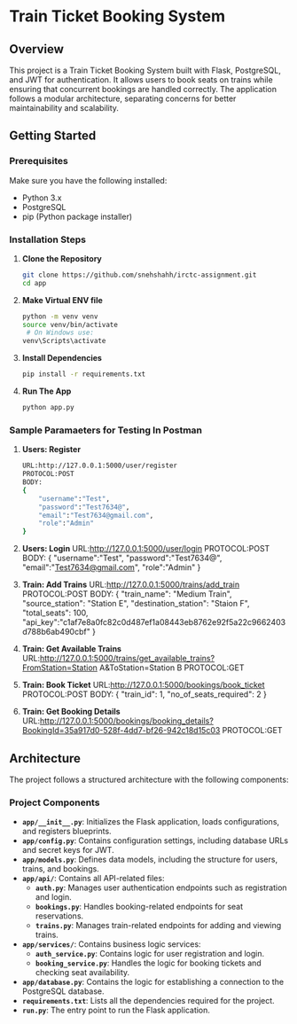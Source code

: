 # Train Ticket Booking System

## Overview
This project is a Train Ticket Booking System built with Flask, PostgreSQL, and JWT for authentication. It allows users to book seats on trains while ensuring that concurrent bookings are handled correctly. The application follows a modular architecture, separating concerns for better maintainability and scalability.

## Getting Started

### Prerequisites
Make sure you have the following installed:
- Python 3.x
- PostgreSQL
- pip (Python package installer)

### Installation Steps
1. **Clone the Repository**
   ```bash
   git clone https://github.com/snehshahh/irctc-assignment.git
   cd app

2. **Make Virtual ENV file**
    ```bash
    python -m venv venv
    source venv/bin/activate 
     # On Windows use:
    venv\Scripts\activate

3. **Install Dependencies**
    ```bash
    pip install -r requirements.txt

4. **Run The App**
   ```bash
   python app.py

### Sample Paramaeters for Testing In Postman
1. **Users: Register**
    ```bash
    URL:http://127.0.0.1:5000/user/register
    PROTOCOL:POST
    BODY:
    {
        "username":"Test",
        "password":"Test7634@",
        "email":"Test7634@gmail.com",
        "role":"Admin"
    }

2. **Users: Login**
    URL:http://127.0.0.1:5000/user/login
    PROTOCOL:POST
    BODY:
    {
        "username":"Test",
        "password":"Test7634@",
        "email":"Test7634@gmail.com",
        "role":"Admin"
    }

3. **Train: Add Trains**
    URL:http://127.0.0.1:5000/trains/add_train
    PROTOCOL:POST
    BODY:
    {
        "train_name": "Medium Train",
        "source_station": "Station E",
        "destination_station": "Staion F",
        "total_seats": 100,
        "api_key":"c1af7e8a0fc82c0d487ef1a08443eb8762e92f5a22c9662403d788b6ab490cbf"
    }

4. **Train: Get Available Trains**
    URL:http://127.0.0.1:5000/trains/get_available_trains?FromStation=Station A&ToStation=Station B
    PROTOCOL:GET

5. **Train: Book Ticket**
    URL:http://127.0.0.1:5000/bookings/book_ticket
    PROTOCOL:POST
    BODY:
    {
        "train_id": 1,
        "no_of_seats_required": 2
    }

4. **Train: Get Booking Details**
    URL:http://127.0.0.1:5000/bookings/booking_details?BookingId=35a917d0-528f-4dd7-bf26-942c18d15c03
    PROTOCOL:GET


## Architecture

The project follows a structured architecture with the following components:


### Project Components

- **`app/__init__.py`**: Initializes the Flask application, loads configurations, and registers blueprints.
- **`app/config.py`**: Contains configuration settings, including database URLs and secret keys for JWT.
- **`app/models.py`**: Defines data models, including the structure for users, trains, and bookings.
- **`app/api/`**: Contains all API-related files:
  - **`auth.py`**: Manages user authentication endpoints such as registration and login.
  - **`bookings.py`**: Handles booking-related endpoints for seat reservations.
  - **`trains.py`**: Manages train-related endpoints for adding and viewing trains.
- **`app/services/`**: Contains business logic services:
  - **`auth_service.py`**: Contains logic for user registration and login.
  - **`booking_service.py`**: Handles the logic for booking tickets and checking seat availability.
- **`app/database.py`**: Contains the logic for establishing a connection to the PostgreSQL database.
- **`requirements.txt`**: Lists all the dependencies required for the project.
- **`run.py`**: The entry point to run the Flask application.

